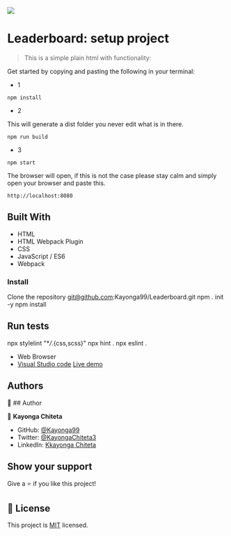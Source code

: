 ![](https://img.shields.io/badge/Microverse-blueviolet)

# Leaderboard: setup project

> This is a simple plain html with functionality:

Get started by copying and pasting the following in your terminal: 
- 1
```
npm install
```

- 2

 This will generate a dist folder you never edit what is in there.
```
npm run build
```

- 3

```
npm start
```
The browser will open, if this is not the case please stay calm and simply open your browser and paste this.
```
http://localhost:8080
```

## Built With

- HTML
- HTML Webpack Plugin
- CSS
- JavaScript / ES6
- Webpack

### Install

Clone the repository
git@github.com:Kayonga99/Leaderboard.git
npm . init -y
npm install

## Run tests

npx stylelint "\*_/_.{css,scss}"
npx hint .
npx eslint .

- Web Browser
- [Visual Studio code](https://code.visualstudio.com/)
[Live demo]()
## Authors

👤 ## Author

👤 **Kayonga Chiteta**

- GitHub: [@Kayonga99](https://github.com/Kayonga99)
- Twitter: [@KayongaChiteta3](https://twitter.com/KayongaChiteta3?t=gfILCjmltzGRZOx6FZ8-nQ&s=08)
- LinkedIn: [Kkayonga Chiteta](https://www.linkedin.com/in/kayonga-chiteta-776949227)

## Show your support

Give a ⭐️ if you like this project!

## 📝 License

This project is [MIT](./MIT.md) licensed.
